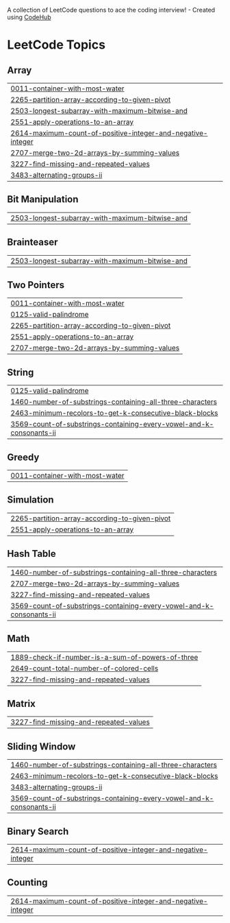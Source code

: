 A collection of LeetCode questions to ace the coding interview! - Created using [CodeHub](https://github.com/rishijain07/CodeHub)
<!---LeetCode Topics Start-->
# LeetCode Topics
## Array
|  |
| ------- |
| [0011-container-with-most-water](https://github.com/AmalEltelbany/leetcode-practice/tree/master/LeetCode/0011-container-with-most-water) |
| [2265-partition-array-according-to-given-pivot](https://github.com/AmalEltelbany/leetcode-practice/tree/master/LeetCode/2265-partition-array-according-to-given-pivot) |
| [2503-longest-subarray-with-maximum-bitwise-and](https://github.com/AmalEltelbany/leetcode-practice/tree/master/LeetCode/2503-longest-subarray-with-maximum-bitwise-and) |
| [2551-apply-operations-to-an-array](https://github.com/AmalEltelbany/leetcode-practice/tree/master/LeetCode/2551-apply-operations-to-an-array) |
| [2614-maximum-count-of-positive-integer-and-negative-integer](https://github.com/AmalEltelbany/leetcode-practice/tree/master/LeetCode/2614-maximum-count-of-positive-integer-and-negative-integer) |
| [2707-merge-two-2d-arrays-by-summing-values](https://github.com/AmalEltelbany/leetcode-practice/tree/master/LeetCode/2707-merge-two-2d-arrays-by-summing-values) |
| [3227-find-missing-and-repeated-values](https://github.com/AmalEltelbany/leetcode-practice/tree/master/LeetCode/3227-find-missing-and-repeated-values) |
| [3483-alternating-groups-ii](https://github.com/AmalEltelbany/leetcode-practice/tree/master/LeetCode/3483-alternating-groups-ii) |
## Bit Manipulation
|  |
| ------- |
| [2503-longest-subarray-with-maximum-bitwise-and](https://github.com/AmalEltelbany/leetcode-practice/tree/master/LeetCode/2503-longest-subarray-with-maximum-bitwise-and) |
## Brainteaser
|  |
| ------- |
| [2503-longest-subarray-with-maximum-bitwise-and](https://github.com/AmalEltelbany/leetcode-practice/tree/master/LeetCode/2503-longest-subarray-with-maximum-bitwise-and) |
## Two Pointers
|  |
| ------- |
| [0011-container-with-most-water](https://github.com/AmalEltelbany/leetcode-practice/tree/master/LeetCode/0011-container-with-most-water) |
| [0125-valid-palindrome](https://github.com/AmalEltelbany/leetcode-practice/tree/master/LeetCode/0125-valid-palindrome) |
| [2265-partition-array-according-to-given-pivot](https://github.com/AmalEltelbany/leetcode-practice/tree/master/LeetCode/2265-partition-array-according-to-given-pivot) |
| [2551-apply-operations-to-an-array](https://github.com/AmalEltelbany/leetcode-practice/tree/master/LeetCode/2551-apply-operations-to-an-array) |
| [2707-merge-two-2d-arrays-by-summing-values](https://github.com/AmalEltelbany/leetcode-practice/tree/master/LeetCode/2707-merge-two-2d-arrays-by-summing-values) |
## String
|  |
| ------- |
| [0125-valid-palindrome](https://github.com/AmalEltelbany/leetcode-practice/tree/master/LeetCode/0125-valid-palindrome) |
| [1460-number-of-substrings-containing-all-three-characters](https://github.com/AmalEltelbany/leetcode-practice/tree/master/LeetCode/1460-number-of-substrings-containing-all-three-characters) |
| [2463-minimum-recolors-to-get-k-consecutive-black-blocks](https://github.com/AmalEltelbany/leetcode-practice/tree/master/LeetCode/2463-minimum-recolors-to-get-k-consecutive-black-blocks) |
| [3569-count-of-substrings-containing-every-vowel-and-k-consonants-ii](https://github.com/AmalEltelbany/leetcode-practice/tree/master/LeetCode/3569-count-of-substrings-containing-every-vowel-and-k-consonants-ii) |
## Greedy
|  |
| ------- |
| [0011-container-with-most-water](https://github.com/AmalEltelbany/leetcode-practice/tree/master/LeetCode/0011-container-with-most-water) |
## Simulation
|  |
| ------- |
| [2265-partition-array-according-to-given-pivot](https://github.com/AmalEltelbany/leetcode-practice/tree/master/LeetCode/2265-partition-array-according-to-given-pivot) |
| [2551-apply-operations-to-an-array](https://github.com/AmalEltelbany/leetcode-practice/tree/master/LeetCode/2551-apply-operations-to-an-array) |
## Hash Table
|  |
| ------- |
| [1460-number-of-substrings-containing-all-three-characters](https://github.com/AmalEltelbany/leetcode-practice/tree/master/LeetCode/1460-number-of-substrings-containing-all-three-characters) |
| [2707-merge-two-2d-arrays-by-summing-values](https://github.com/AmalEltelbany/leetcode-practice/tree/master/LeetCode/2707-merge-two-2d-arrays-by-summing-values) |
| [3227-find-missing-and-repeated-values](https://github.com/AmalEltelbany/leetcode-practice/tree/master/LeetCode/3227-find-missing-and-repeated-values) |
| [3569-count-of-substrings-containing-every-vowel-and-k-consonants-ii](https://github.com/AmalEltelbany/leetcode-practice/tree/master/LeetCode/3569-count-of-substrings-containing-every-vowel-and-k-consonants-ii) |
## Math
|  |
| ------- |
| [1889-check-if-number-is-a-sum-of-powers-of-three](https://github.com/AmalEltelbany/leetcode-practice/tree/master/LeetCode/1889-check-if-number-is-a-sum-of-powers-of-three) |
| [2649-count-total-number-of-colored-cells](https://github.com/AmalEltelbany/leetcode-practice/tree/master/LeetCode/2649-count-total-number-of-colored-cells) |
| [3227-find-missing-and-repeated-values](https://github.com/AmalEltelbany/leetcode-practice/tree/master/LeetCode/3227-find-missing-and-repeated-values) |
## Matrix
|  |
| ------- |
| [3227-find-missing-and-repeated-values](https://github.com/AmalEltelbany/leetcode-practice/tree/master/LeetCode/3227-find-missing-and-repeated-values) |
## Sliding Window
|  |
| ------- |
| [1460-number-of-substrings-containing-all-three-characters](https://github.com/AmalEltelbany/leetcode-practice/tree/master/LeetCode/1460-number-of-substrings-containing-all-three-characters) |
| [2463-minimum-recolors-to-get-k-consecutive-black-blocks](https://github.com/AmalEltelbany/leetcode-practice/tree/master/LeetCode/2463-minimum-recolors-to-get-k-consecutive-black-blocks) |
| [3483-alternating-groups-ii](https://github.com/AmalEltelbany/leetcode-practice/tree/master/LeetCode/3483-alternating-groups-ii) |
| [3569-count-of-substrings-containing-every-vowel-and-k-consonants-ii](https://github.com/AmalEltelbany/leetcode-practice/tree/master/LeetCode/3569-count-of-substrings-containing-every-vowel-and-k-consonants-ii) |
## Binary Search
|  |
| ------- |
| [2614-maximum-count-of-positive-integer-and-negative-integer](https://github.com/AmalEltelbany/leetcode-practice/tree/master/LeetCode/2614-maximum-count-of-positive-integer-and-negative-integer) |
## Counting
|  |
| ------- |
| [2614-maximum-count-of-positive-integer-and-negative-integer](https://github.com/AmalEltelbany/leetcode-practice/tree/master/LeetCode/2614-maximum-count-of-positive-integer-and-negative-integer) |
<!---LeetCode Topics End-->